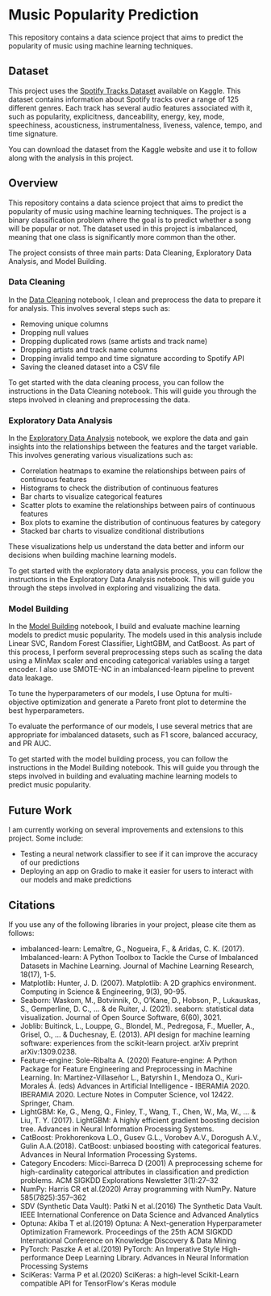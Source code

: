 # Music Popularity Prediction

This repository contains a data science project that aims to predict the popularity of music using machine learning techniques.

## Dataset

This project uses the [Spotify Tracks Dataset](https://www.kaggle.com/datasets/maharshipandya/-spotify-tracks-dataset) available on Kaggle. This dataset contains information about Spotify tracks over a range of 125 different genres. Each track has several audio features associated with it, such as popularity, explicitness, danceability, energy, key, mode, speechiness, acousticness, instrumentalness, liveness, valence, tempo, and time signature.

You can download the dataset from the Kaggle website and use it to follow along with the analysis in this project.

## Overview

This repository contains a data science project that aims to predict the popularity of music using machine learning techniques. The project is a binary classification problem where the goal is to predict whether a song will be popular or not. The dataset used in this project is imbalanced, meaning that one class is significantly more common than the other.

The project consists of three main parts: Data Cleaning, Exploratory Data Analysis, and Model Building.

### Data Cleaning

In the [Data Cleaning](https://github.com/diivien/Music-Popularity-Prediction/blob/master/Data%20Cleaning.ipynb) notebook, I clean and preprocess the data to prepare it for analysis. This involves several steps such as:

- Removing unique columns
- Dropping null values
- Dropping duplicated rows (same artists and track name)
- Dropping artists and track name columns
- Dropping invalid tempo and time signature according to Spotify API
- Saving the cleaned dataset into a CSV file

To get started with the data cleaning process, you can follow the instructions in the Data Cleaning notebook. This will guide you through the steps involved in cleaning and preprocessing the data.

### Exploratory Data Analysis

In the [Exploratory Data Analysis](https://github.com/diivien/Music-Popularity-Prediction/blob/master/Exploratory%20Data%20Analysis.ipynb) notebook, we explore the data and gain insights into the relationships between the features and the target variable. This involves generating various visualizations such as:

- Correlation heatmaps to examine the relationships between pairs of continuous features
- Histograms to check the distribution of continuous features
- Bar charts to visualize categorical features
- Scatter plots to examine the relationships between pairs of continuous features
- Box plots to examine the distribution of continuous features by category
- Stacked bar charts to visualize conditional distributions

These visualizations help us understand the data better and inform our decisions when building machine learning models.

To get started with the exploratory data analysis process, you can follow the instructions in the Exploratory Data Analysis notebook. This will guide you through the steps involved in exploring and visualizing the data.

### Model Building

In the [Model Building](https://github.com/diivien/Music-Popularity-Prediction/blob/master/Model%20Building.ipynb) notebook, I build and evaluate machine learning models to predict music popularity. The models used in this analysis include Linear SVC, Random Forest Classifier, LightGBM, and CatBoost. As part of this process, I perform several preprocessing steps such as scaling the data using a MinMax scaler and encoding categorical variables using a target encoder. I also use SMOTE-NC in an imbalanced-learn pipeline to prevent data leakage.

To tune the hyperparameters of our models, I use Optuna for multi-objective optimization and generate a Pareto front plot to determine the best hyperparameters.

To evaluate the performance of our models, I use several metrics that are appropriate for imbalanced datasets, such as F1 score, balanced accuracy, and PR AUC.

To get started with the model building process, you can follow the instructions in the Model Building notebook. This will guide you through the steps involved in building and evaluating machine learning models to predict music popularity.

## Future Work

I am currently working on several improvements and extensions to this project. Some include:

- Testing a neural network classifier to see if it can improve the accuracy of our predictions
- Deploying an app on Gradio to make it easier for users to interact with our models and make predictions


## Citations

If you use any of the following libraries in your project, please cite them as follows:

- imbalanced-learn: Lemaître, G., Nogueira, F., & Aridas, C. K. (2017). Imbalanced-learn: A Python Toolbox to Tackle the Curse of Imbalanced Datasets in Machine Learning. Journal of Machine Learning Research, 18(17), 1-5.
- Matplotlib: Hunter, J. D. (2007). Matplotlib: A 2D graphics environment. Computing in Science & Engineering, 9(3), 90-95.
- Seaborn: Waskom, M., Botvinnik, O., O’Kane, D., Hobson, P., Lukauskas, S., Gemperline, D. C., ... & de Ruiter, J. (2021). seaborn: statistical data visualization. Journal of Open Source Software, 6(60), 3021.
- Joblib: Buitinck, L., Louppe, G., Blondel, M., Pedregosa, F., Mueller, A., Grisel, O., ... & Duchesnay, E. (2013). API design for machine learning software: experiences from the scikit-learn project. arXiv preprint arXiv:1309.0238.
- Feature-engine: Sole-Ribalta A. (2020) Feature-engine: A Python Package for Feature Engineering and Preprocessing in Machine Learning. In: Martínez-Villaseñor L., Batyrshin I., Mendoza O., Kuri-Morales Á. (eds) Advances in Artificial Intelligence - IBERAMIA 2020. IBERAMIA 2020. Lecture Notes in Computer Science, vol 12422. Springer, Cham.
- LightGBM: Ke, G., Meng, Q., Finley, T., Wang, T., Chen, W., Ma, W., ... & Liu, T. Y. (2017). LightGBM: A highly efficient gradient boosting decision tree. Advances in Neural Information Processing Systems.
- CatBoost: Prokhorenkova L.O., Gusev G.L., Vorobev A.V., Dorogush A.V., Gulin A.A.(2018). CatBoost: unbiased boosting with categorical features. Advances in Neural Information Processing Systems.
- Category Encoders: Micci-Barreca D (2001) A preprocessing scheme for high-cardinality categorical attributes in classification and prediction problems. ACM SIGKDD Explorations Newsletter 3(1):27–32
- NumPy: Harris CR et al.(2020) Array programming with NumPy. Nature 585(7825):357–362
- SDV (Synthetic Data Vault): Patki N et al.(2016) The Synthetic Data Vault. IEEE International Conference on Data Science and Advanced Analytics
- Optuna: Akiba T et al.(2019) Optuna: A Next-generation Hyperparameter Optimization Framework. Proceedings of the 25th ACM SIGKDD International Conference on Knowledge Discovery & Data Mining
- PyTorch: Paszke A et al.(2019) PyTorch: An Imperative Style High-performance Deep Learning Library. Advances in Neural Information Processing Systems
- SciKeras: Varma P et al.(2020) SciKeras: a high-level Scikit-Learn compatible API for TensorFlow's Keras module
